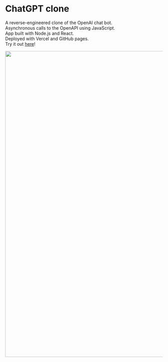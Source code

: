 # ChatGPT clone
A reverse-engineered clone of the OpenAI chat bot. 
<br>Asynchronous calls to the OpenAPI using JavaScript. 
<br>App built with Node.js and React. 
<br>Deployed with Vercel and GitHub pages.
<br>Try it out <a href="https://kbdv.github.io/chagpt-clone/">here</a>!

<a href="#"><img src="https://github.com/kbdv/chagpt-clone/assets/113033203/85668ff2-0036-4a1c-94fd-dbc6c44553fc" width="824px" height="50%" /></a>

